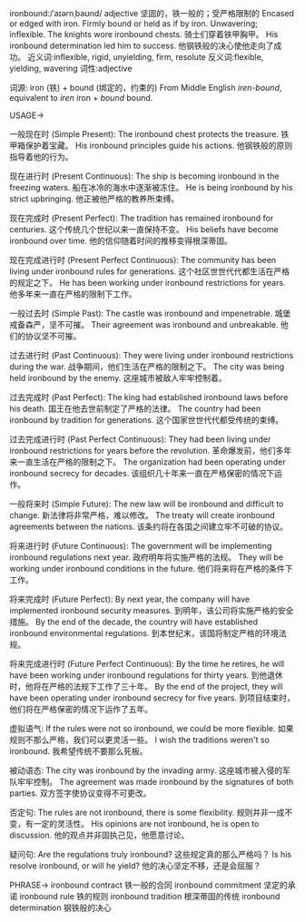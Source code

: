 ironbound:/ˈaɪərnˌbaʊnd/
adjective
坚固的，铁一般的；受严格限制的
Encased or edged with iron.  Firmly bound or held as if by iron.  Unwavering; inflexible.
The knights wore ironbound chests. 骑士们穿着铁甲胸甲。
His ironbound determination led him to success. 他钢铁般的决心使他走向了成功。
近义词:inflexible, rigid, unyielding, firm, resolute
反义词:flexible, yielding, wavering
词性:adjective

词源: iron (铁) + bound (绑定的，约束的)  From Middle English *iren-bound*, equivalent to *iren* iron + *bound* bound.

USAGE->

一般现在时 (Simple Present):
The ironbound chest protects the treasure.  铁甲箱保护着宝藏。
His ironbound principles guide his actions. 他钢铁般的原则指导着他的行为。

现在进行时 (Present Continuous):
The ship is becoming ironbound in the freezing waters. 船在冰冷的海水中逐渐被冻住。
He is being ironbound by his strict upbringing. 他正被他严格的教养所束缚。

现在完成时 (Present Perfect):
The tradition has remained ironbound for centuries. 这个传统几个世纪以来一直保持不变。
His beliefs have become ironbound over time. 他的信仰随着时间的推移变得根深蒂固。

现在完成进行时 (Present Perfect Continuous):
The community has been living under ironbound rules for generations.  这个社区世世代代都生活在严格的规定之下。
He has been working under ironbound restrictions for years.  他多年来一直在严格的限制下工作。

一般过去时 (Simple Past):
The castle was ironbound and impenetrable. 城堡戒备森严，坚不可摧。
Their agreement was ironbound and unbreakable. 他们的协议坚不可摧。

过去进行时 (Past Continuous):
They were living under ironbound restrictions during the war. 战争期间，他们生活在严格的限制之下。
The city was being held ironbound by the enemy.  这座城市被敌人牢牢控制着。

过去完成时 (Past Perfect):
The king had established ironbound laws before his death. 国王在他去世前制定了严格的法律。
The country had been ironbound by tradition for generations.  这个国家世世代代都受传统的束缚。


过去完成进行时 (Past Perfect Continuous):
They had been living under ironbound restrictions for years before the revolution. 革命爆发前，他们多年来一直生活在严格的限制之下。
The organization had been operating under ironbound secrecy for decades.  该组织几十年来一直在严格保密的情况下运作。


一般将来时 (Simple Future):
The new law will be ironbound and difficult to change. 新法律将非常严格，难以修改。
The treaty will create ironbound agreements between the nations.  该条约将在各国之间建立牢不可破的协议。

将来进行时 (Future Continuous):
The government will be implementing ironbound regulations next year. 政府明年将实施严格的法规。
They will be working under ironbound conditions in the future.  他们将来将在严格的条件下工作。


将来完成时 (Future Perfect):
By next year, the company will have implemented ironbound security measures. 到明年，该公司将实施严格的安全措施。
By the end of the decade, the country will have established ironbound environmental regulations. 到本世纪末，该国将制定严格的环境法规。

将来完成进行时 (Future Perfect Continuous):
By the time he retires, he will have been working under ironbound regulations for thirty years. 到他退休时，他将在严格的法规下工作了三十年。
By the end of the project, they will have been operating under ironbound secrecy for five years. 到项目结束时，他们将在严格保密的情况下运作了五年。

虚拟语气:
If the rules were not so ironbound, we could be more flexible. 如果规则不那么严格，我们可以更灵活一些。
I wish the traditions weren't so ironbound. 我希望传统不要那么死板。

被动语态:
The city was ironbound by the invading army.  这座城市被入侵的军队牢牢控制。
The agreement was made ironbound by the signatures of both parties.  双方签字使协议变得不可更改。

否定句:
The rules are not ironbound, there is some flexibility. 规则并非一成不变，有一定的灵活性。
His opinions are not ironbound, he is open to discussion. 他的观点并非固执己见，他愿意讨论。

疑问句:
Are the regulations truly ironbound? 这些规定真的那么严格吗？
Is his resolve ironbound, or will he yield? 他的决心坚定不移，还是会屈服？


PHRASE->
ironbound contract 铁一般的合同
ironbound commitment 坚定的承诺
ironbound rule 铁的规则
ironbound tradition  根深蒂固的传统
ironbound determination 钢铁般的决心